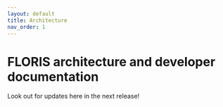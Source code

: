 ```yaml
---
layout: default
title: Architecture
nav_order: 1
---
```


# FLORIS architecture and developer documentation

Look out for updates here in the next release!
